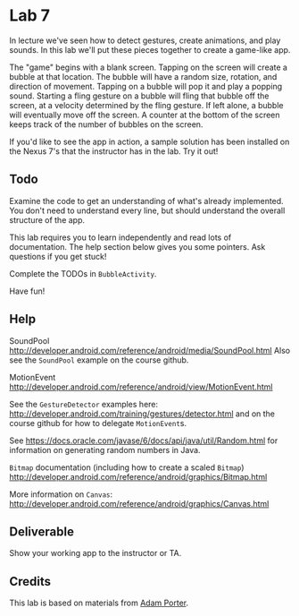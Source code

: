 # Lab 7


In lecture we've seen how to detect gestures, create animations, and
play sounds. In this lab we'll put these pieces together to create a
game-like app.

The "game" begins with a blank screen. Tapping on the screen will
create a bubble at that location. The bubble will have a random size,
rotation, and direction of movement. Tapping on a bubble will pop it
and play a popping sound. Starting a fling gesture on a bubble will
fling that bubble off the screen, at a velocity determined by the
fling gesture. If left alone, a bubble will eventually move off the
screen. A counter at the bottom of the screen keeps track of the
number of bubbles on the screen.

If you'd like to see the app in action, a sample solution has been
installed on the Nexus 7's that the instructor has in the lab. Try it
out!

## Todo

Examine the code to get an understanding of what's already
implemented. You don't need to understand every line, but should
understand the overall structure of the app.

This lab requires you to learn independently and read lots of
documentation. The help section below gives you some pointers. Ask
questions if you get stuck!

Complete the TODOs in ```BubbleActivity```.

Have fun!

## Help

SoundPool http://developer.android.com/reference/android/media/SoundPool.html Also see the ```SoundPool``` example on the course github.

MotionEvent
http://developer.android.com/reference/android/view/MotionEvent.html 

See the ```GestureDetector``` examples here:
http://developer.android.com/training/gestures/detector.html and on
the course github for how to delegate ```MotionEvent```s.

See https://docs.oracle.com/javase/6/docs/api/java/util/Random.html
for information on generating random numbers in Java.

```Bitmap``` documentation (including how to create a scaled
```Bitmap```) http://developer.android.com/reference/android/graphics/Bitmap.html

More information on ```Canvas```:
http://developer.android.com/reference/android/graphics/Canvas.html


## Deliverable

Show your working app to the instructor or TA.

## Credits

This lab is based on materials from [Adam
Porter](https://github.com/aporter).

